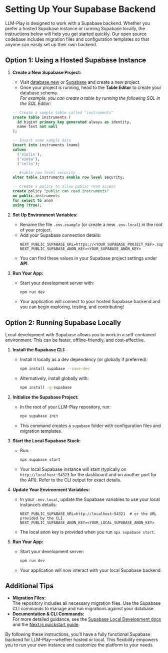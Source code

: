 # Setting Up Your Supabase Backend

LLM-Play is designed to work with a Supabase backend. Whether you prefer a hosted Supabase instance or running Supabase locally, the instructions below will help you get started quickly. Our open source codebase includes migration files and configuration templates so that anyone can easily set up their own backend.

## Option 1: Using a Hosted Supabase Instance

1. **Create a New Supabase Project:**
   - Visit [database.new](https://database.new) or [Supabase](https://supabase.com) and create a new project.
   - Once your project is running, head to the **Table Editor** to create your database schema.  
     _For example, you can create a table by running the following SQL in the SQL Editor:_

   ```sql
   -- Create a sample table called "instruments"
   create table instruments (
     id bigint primary key generated always as identity,
     name text not null
   );

   -- Insert some sample data
   insert into instruments (name)
   values
     ('violin'),
     ('viola'),
     ('cello');

   -- Enable row level security
   alter table instruments enable row level security;

   -- Create a policy to allow public read access
   create policy "public can read instruments"
   on public.instruments
   for select to anon
   using (true);
   ```

2. **Set Up Environment Variables:**
   - Rename the file `.env.example` (or create a new `.env.local`) in the root of your project.
   - Add your Supabase connection details:
     ```dotenv
     NEXT_PUBLIC_SUPABASE_URL=https://<YOUR_SUPABASE_PROJECT_REF>.supabase.co
     NEXT_PUBLIC_SUPABASE_ANON_KEY=<YOUR_SUPABASE_ANON_KEY>
     ```
   - You can find these values in your Supabase project settings under **API**.

3. **Run Your App:**
   - Start your development server with:
     ```bash
     npm run dev
     ```
   - Your application will connect to your hosted Supabase backend and you can begin exploring, testing, and contributing!

## Option 2: Running Supabase Locally

Local development with Supabase allows you to work in a self-contained environment. This can be faster, offline-friendly, and cost-effective.

1. **Install the Supabase CLI:**
   - Install it locally as a dev dependency (or globally if preferred):
     ```bash
     npm install supabase --save-dev
     ```
   - Alternatively, install globally with:
     ```bash
     npm install -g supabase
     ```

2. **Initialize the Supabase Project:**
   - In the root of your LLM-Play repository, run:
     ```bash
     npx supabase init
     ```
   - This command creates a `supabase` folder with configuration files and migration templates.

3. **Start the Local Supabase Stack:**
   - Run:
     ```bash
     npx supabase start
     ```
   - Your local Supabase instance will start (typically on `http://localhost:54323` for the dashboard and on another port for the API). Refer to the CLI output for exact details.

4. **Update Your Environment Variables:**
   - In your `.env.local`, update the Supabase variables to use your local instance’s details:
     ```dotenv
     NEXT_PUBLIC_SUPABASE_URL=http://localhost:54321  # or the URL provided by the CLI
     NEXT_PUBLIC_SUPABASE_ANON_KEY=<YOUR_LOCAL_SUPABASE_ANON_KEY>
     ```
   - The local anon key is provided when you run `npx supabase start`.

5. **Run Your App:**
   - Start your development server:
     ```bash
     npm run dev
     ```
   - Your application will now interact with your local Supabase backend.

## Additional Tips

- **Migration Files:**  
  The repository includes all necessary migration files. Use the Supabase CLI commands to manage and run migrations against your database.
- **Documentation & CLI Commands:**  
  For more detailed guidance, see the [Supabase Local Development docs](https://supabase.com/docs/guides/local-development) and the [Next.js quickstart guide](https://supabase.com/docs/guides/getting-started/quickstarts/nextjs).

By following these instructions, you’ll have a fully functional Supabase backend for LLM-Play—whether hosted or local. This flexibility empowers you to run your own instance and customize the platform to your needs.